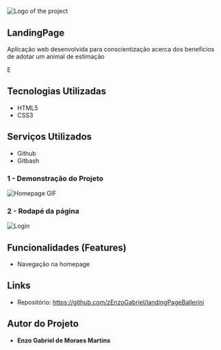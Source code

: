 # 
![Logo of the project](https://github.com/zEnzoGabriel/landingPageBallerini/blob/main/midia/readme/logoReadme.png)


## LandingPage
 Aplicação web desenvolvida para conscientização acerca dos benefícios de adotar um animal de estimação

E
## Tecnologias Utilizadas

* HTML5
* CSS3

## Serviços Utilizados

* Github
* Gitbash


### 1 - Demonstração do Projeto

![Homepage GIF](https://github.com/zEnzoGabriel/landingPageBallerini/blob/main/midia/readme/gifHomePageReadme.gif)

### 2 - Rodapé da página

![Login](https://github.com/zEnzoGabriel/landingPageBallerini/blob/main/midia/readme/footer.png)


## Funcionalidades (Features)

 - Navegação na homepage
 


## Links
  - Repositório: https://github.com/zEnzoGabriel/landingPageBallerini
   

 

  ## Autor do Projeto

  * **Enzo Gabriel de Moraes Martins** 

 
